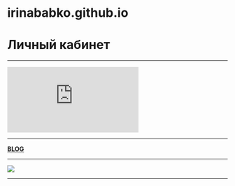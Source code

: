 # irinababko.github.io
# Личный кабинет
***
![(https://irinababko.github.io/img/cab-1.jpg)](https://irinababko.github.io/profile.html)
***
[**BLOG**](https://irinababko.github.io/blog.html)
***
![](https://irinababko.github.io/img/blog-1.jpg)
***
